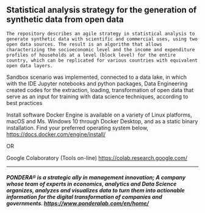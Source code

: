 ## Statistical analysis strategy for the generation of synthetic data from open data

    The repository describes an agile strategy in statistical analysis to generate synthetic data with scientific and commercial uses, using two open data sources. The result is an algorithm that allows characterizing the socioeconomic level and the income and expenditure profiles of households at a level (block level) for the entire country, which can be replicated for various countries with equivalent open data layers.

Sandbox scenario was implemented, connected to a data lake, in which with the IDE Jupyter notebooks and python packages, Data Engineering created codes for the extraction, loading, transformation of open data that serve as an input for training with data science techniques, according to best practices

Install software Docker Engine is available on a variety of Linux platforms, macOS and Ms. Windows 10 through Docker Desktop, and as a static binary installation. Find your preferred operating system below, https://docs.docker.com/engine/install/

OR

Google Colaboratory (Tools on-line) https://colab.research.google.com/

_______________________________________

#####  PONDERA® is a strategic ally in management innovation; A company whose team of experts in economics, analytics and Data Science organizes, analyzes and visualizes data to turn them into actionable information for the digital transformation of companies and governments. https://www.ponderalab.com/en/home/
